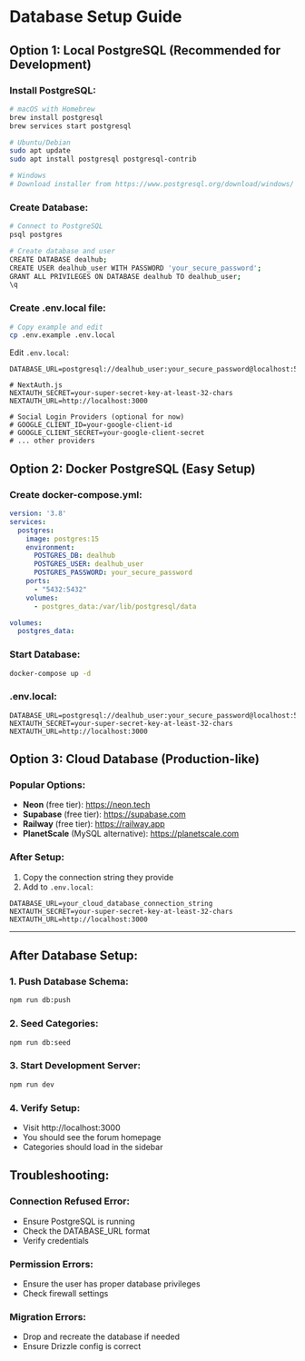 # Database Setup Guide

## Option 1: Local PostgreSQL (Recommended for Development)

### Install PostgreSQL:
```bash
# macOS with Homebrew
brew install postgresql
brew services start postgresql

# Ubuntu/Debian
sudo apt update
sudo apt install postgresql postgresql-contrib

# Windows
# Download installer from https://www.postgresql.org/download/windows/
```

### Create Database:
```bash
# Connect to PostgreSQL
psql postgres

# Create database and user
CREATE DATABASE dealhub;
CREATE USER dealhub_user WITH PASSWORD 'your_secure_password';
GRANT ALL PRIVILEGES ON DATABASE dealhub TO dealhub_user;
\q
```

### Create .env.local file:
```bash
# Copy example and edit
cp .env.example .env.local
```

Edit `.env.local`:
```
DATABASE_URL=postgresql://dealhub_user:your_secure_password@localhost:5432/dealhub

# NextAuth.js
NEXTAUTH_SECRET=your-super-secret-key-at-least-32-chars
NEXTAUTH_URL=http://localhost:3000

# Social Login Providers (optional for now)
# GOOGLE_CLIENT_ID=your-google-client-id
# GOOGLE_CLIENT_SECRET=your-google-client-secret
# ... other providers
```

## Option 2: Docker PostgreSQL (Easy Setup)

### Create docker-compose.yml:
```yaml
version: '3.8'
services:
  postgres:
    image: postgres:15
    environment:
      POSTGRES_DB: dealhub
      POSTGRES_USER: dealhub_user
      POSTGRES_PASSWORD: your_secure_password
    ports:
      - "5432:5432"
    volumes:
      - postgres_data:/var/lib/postgresql/data

volumes:
  postgres_data:
```

### Start Database:
```bash
docker-compose up -d
```

### .env.local:
```
DATABASE_URL=postgresql://dealhub_user:your_secure_password@localhost:5432/dealhub
NEXTAUTH_SECRET=your-super-secret-key-at-least-32-chars
NEXTAUTH_URL=http://localhost:3000
```

## Option 3: Cloud Database (Production-like)

### Popular Options:
- **Neon** (free tier): https://neon.tech
- **Supabase** (free tier): https://supabase.com
- **Railway** (free tier): https://railway.app
- **PlanetScale** (MySQL alternative): https://planetscale.com

### After Setup:
1. Copy the connection string they provide
2. Add to `.env.local`:
```
DATABASE_URL=your_cloud_database_connection_string
NEXTAUTH_SECRET=your-super-secret-key-at-least-32-chars
NEXTAUTH_URL=http://localhost:3000
```

---

## After Database Setup:

### 1. Push Database Schema:
```bash
npm run db:push
```

### 2. Seed Categories:
```bash
npm run db:seed
```

### 3. Start Development Server:
```bash
npm run dev
```

### 4. Verify Setup:
- Visit http://localhost:3000
- You should see the forum homepage
- Categories should load in the sidebar

## Troubleshooting:

### Connection Refused Error:
- Ensure PostgreSQL is running
- Check the DATABASE_URL format
- Verify credentials

### Permission Errors:
- Ensure the user has proper database privileges
- Check firewall settings

### Migration Errors:
- Drop and recreate the database if needed
- Ensure Drizzle config is correct